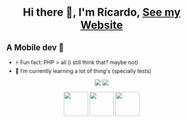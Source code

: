 <h1 align="center"> Hi there 👋, I'm Ricardo, <a href="https://codenome.com">See my Website</a></h1>

## A Mobile dev 📱

- ⚡ Fun fact: PHP > all (i still think that? maybe not)
- 🌱 I’m currently learning a lot of thing's (specially tests)

<p align="center">
  <img src="https://github-readme-stats.vercel.app/api?username=riicksouzaa&theme=dracula&bg_color=00000000&title_color=B125EA&icon_color=7F52FF&show_icons=true&hide_border=true" />
  <img margin-right="20px" src="https://github-readme-stats.vercel.app/api/top-langs/?username=riicksouzaa&theme=dracula&bg_color=00000000&title_color=B125EA&layout=compact&hide=css,html&hide_border=true" />
</p>

<p align="center">
  <a href="https://codenome.com/"><img width="64px" src="https://icon-library.com/images/internet-globe-icon-png/internet-globe-icon-png-24.jpg"/></a>
  <a href="https://linkedin.com/in/ricardo-a-souza/"><img width="64px" src="https://cdn.worldvectorlogo.com/logos/linkedin-icon-2.svg"/></a>
  <a href="https://instagram.com/riick_souzaa"><img width="64px" src="https://upload.wikimedia.org/wikipedia/commons/thumb/9/96/Instagram.svg/2048px-Instagram.svg.png"/></a>
</p>
